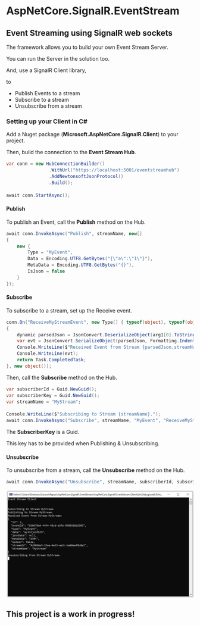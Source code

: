 # AspNetCore.SignalR.EventStream

## Event Streaming using SignalR web sockets

The framework allows you to build your own Event Stream Server.

You can run the Server in the solution too.

And, use a SignalR Client library,

to

* Publish Events to a stream
* Subscribe to a stream
* Unsubscribe from a stream

### Setting up your Client in C#

Add a Nuget package (**Microsoft.AspNetCore.SignalR.Client**) to your project.

Then, build the connection to the **Event Stream Hub**.

```c#
var conn = new HubConnectionBuilder()
                .WithUrl("https://localhost:5001/eventstreamhub")
                .AddNewtonsoftJsonProtocol()
                .Build();

await conn.StartAsync();
```

#### Publish

To publish an Event, call the **Publish** method on the Hub.

```c#
await conn.InvokeAsync("Publish", streamName, new[]
{
    new {
        Type = "MyEvent",
        Data = Encoding.UTF8.GetBytes("{\"a\":\"1\"}"),
        MetaData = Encoding.UTF8.GetBytes("{}"),
        IsJson = false
    }
});
```

#### Subscribe

To subscribe to a stream, set up the Receive event.

```c#
conn.On("ReceiveMyStreamEvent", new Type[] { typeof(object), typeof(object) }, (arg1, arg2) =>
{
    dynamic parsedJson = JsonConvert.DeserializeObject(arg1[0].ToString());
    var evt = JsonConvert.SerializeObject(parsedJson, Formatting.Indented);
    Console.WriteLine($"Received Event from Stream {parsedJson.streamName}:");
    Console.WriteLine(evt);
    return Task.CompletedTask;
}, new object());

```

Then, call the **Subscribe** method on the Hub.

```c#
var subscriberId = Guid.NewGuid();
var subscriberKey = Guid.NewGuid();
var streamName = "MyStream";

Console.WriteLine($"Subscribing to Stream {streamName}.");
await conn.InvokeAsync("Subscribe", streamName, "MyEvent", "ReceiveMyStreamEvent", subscriberId, subscriberKey, null);

```
The **SubscriberKey** is a Guid.

This key has to be provided when Publishing & Unsubscribing.

#### Unsubscribe

To unsubscribe from a stream, call the **Unsubscribe** method on the Hub.

```c#
await conn.InvokeAsync("Unsubscribe", streamName, subscriberId, subscriberKey);
```

![Event Stream Client](/Docs/Client.jpg)

## This project is a work in progress!
